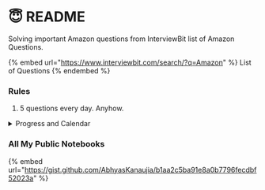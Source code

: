 # 😇 README

Solving important Amazon questions from InterviewBit list of Amazon Questions.&#x20;

{% embed url="https://www.interviewbit.com/search/?q=Amazon" %}
List of Questions
{% endembed %}

### Rules

1. &#x20;5 questions every day. Anyhow.&#x20;

<details>

<summary>Progress and Calendar </summary>

### 1st June

* [x] Rotate Matrix
* [x] Max Sum COntiguous Sub array
* [ ] Find Duplicate in Array
* [x] Merge Intervals
* [x] Spiral Order Matrix I

### 2nd June

* [x] Repeat and Missing Number Array
* [x] Merge Overlapping Intervals
* [x] Set Matrix Zeros
* [x] Spiral Order Matrix II
* [x] Largest Number

### 3rd June

* [x] Find Missing Integer
* [x] Pascal Triangle
* [x] Max Distance
* [x] Next Permutation
* [x] Wave Array

### 4th June

* [x] Min Steps in Infinite Grid
* [x] Flip
* [x] Find Permutation
* [ ] Maximum Absolute Difference
* [x] Maximum Unsorted Subarray

### 5th June

* [x] Reorder Data in Log Files
* [x] Make Equal Array
* [x] Excel Column Number
* [x] Excel Column Title
* [x] Grid Unique Paths

### 6th June

* [x] Power of Two Integers
* [x] Next Silimar Number
* [x] k-th Permutation
* [x] Median of Array
* [x] Square Root of Integer

### 7th June

* [x] Rotated Sorted Array search
* [x] Matrix Median
* [x] Capacity To ship packages within B Days
* [x] Implement \`StrStr\`
* [x] Integer To Roman

### 8th June

* [x] Roman To Integer
* [x] Length of the Last word
* [x] Atoi
* [x] Valid IP Addresses
* [x] Compare Version Numbers

### 9th June

* [x] Longest Palindromic SUbstring
* [x] Count And Say
* [x] Reverse the String
* [x] Power of 2
* [ ] Minimum Characters  Required to Make a String Palindromic

### 10th June

* [x] Convert to Palindrome
* [x] Bulls and Cows
* [x] Reverse Bits
* [x] Single Number
* [ ] Divide Integers

### 11th June

* [ ] Single Number II
* [ ] Count Total Set Bits
* [ ] Palindromic Binary Representation
* [ ] Merge Two Sorted Lists II
* [ ] 3 Sum

### 12th June

* [ ] Remove Duplicates from sorted Array
* [ ] Container With Most Water
* [ ] Remove Element from Array
* [ ] Max Continuous Series of 1s
* [ ] Pair With Given Difference

### 13th June

* [ ] Maximum Ones After Modification
* [ ] Swap List Nodes in Pairs
* [ ] Rotate List
* [ ] Reorder List
* [ ] Merge Two Sorted Lists

### 14th June

* [ ] Remove Duplicates from Sorted List
* [ ] Add Two Numbers as Lists
* [ ] Remove Nth Node from List End
* [ ] Remove Nth Node from List End
* [ ] List Cycle

### 15th June

* [ ] Intersection of Linked List
* [ ] Reverse Linked List II
* [ ] Palindrome List
* [ ] K reverse Linked List
* [ ] Reverse Linked List II

### 16th June

* [ ] Palindrome List
* [ ] K reverse Linked List
* [ ] Reverse Alternate K Nodes
* [ ] Kth Node from Middle
* [ ] Sort Binary Linked List

</details>

### All My Public Notebooks

{% embed url="https://gist.github.com/AbhyasKanaujia/b1aa2c5ba91e8a0b7796fecdbf52023a" %}
